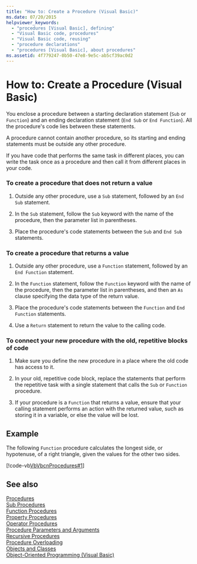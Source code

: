 ```yaml
---
title: "How to: Create a Procedure (Visual Basic)"
ms.date: 07/20/2015
helpviewer_keywords: 
  - "procedures [Visual Basic], defining"
  - "Visual Basic code, procedures"
  - "Visual Basic code, reusing"
  - "procedure declarations"
  - "procedures [Visual Basic], about procedures"
ms.assetid: 4f779247-0b50-47e8-9e5c-ab5cf39ac0d2
---
```

# How to: Create a Procedure (Visual Basic)
You enclose a procedure between a starting declaration statement (`Sub` or `Function`) and an ending declaration statement (`End Sub` or `End Function`). All the procedure's code lies between these statements.  
  
 A procedure cannot contain another procedure, so its starting and ending statements must be outside any other procedure.  
  
 If you have code that performs the same task in different places, you can write the task once as a procedure and then call it from different places in your code.  
  
### To create a procedure that does not return a value  
  
1. Outside any other procedure, use a `Sub` statement, followed by an `End Sub` statement.  
  
2. In the `Sub` statement, follow the `Sub` keyword with the name of the procedure, then the parameter list in parentheses.  
  
3. Place the procedure's code statements between the `Sub` and `End Sub` statements.  
  
### To create a procedure that returns a value  
  
1. Outside any other procedure, use a `Function` statement, followed by an `End Function` statement.  
  
2. In the `Function` statement, follow the `Function` keyword with the name of the procedure, then the parameter list in parentheses, and then an `As` clause specifying the data type of the return value.  
  
3. Place the procedure's code statements between the `Function` and `End Function` statements.  
  
4. Use a `Return` statement to return the value to the calling code.  
  
### To connect your new procedure with the old, repetitive blocks of code  
  
1. Make sure you define the new procedure in a place where the old code has access to it.  
  
2. In your old, repetitive code block, replace the statements that perform the repetitive task with a single statement that calls the `Sub` or `Function` procedure.  
  
3. If your procedure is a `Function` that returns a value, ensure that your calling statement performs an action with the returned value, such as storing it in a variable, or else the value will be lost.  
  
## Example  
 The following `Function` procedure calculates the longest side, or hypotenuse, of a right triangle, given the values for the other two sides.  
  
 [!code-vb[VbVbcnProcedures#1](./codesnippet/VisualBasic/how-to-create-a-procedure_1.vb)]  
  
## See also

 [Procedures](./index.md)  
 [Sub Procedures](./sub-procedures.md)  
 [Function Procedures](./function-procedures.md)  
 [Property Procedures](./property-procedures.md)  
 [Operator Procedures](./operator-procedures.md)  
 [Procedure Parameters and Arguments](./procedure-parameters-and-arguments.md)  
 [Recursive Procedures](./recursive-procedures.md)  
 [Procedure Overloading](./procedure-overloading.md)  
 [Objects and Classes](../../../../visual-basic/programming-guide/language-features/objects-and-classes/index.md)  
 [Object-Oriented Programming (Visual Basic)](../../concepts/object-oriented-programming.md)  
